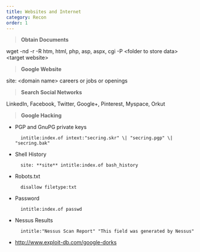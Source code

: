 ```yaml
---
title: Websites and Internet 
category: Recon
order: 1
---
```


> **Obtain Documents**
	

wget -nd -r -R htm, html, php, asp, aspx, cgi -P \<folder to store data\> \<target website\>

> **Google Website**


site: \<domain name\> careers or jobs or openings

> **Search Social Networks**

LinkedIn, Facebook, Twitter, Google+, Pinterest, Myspace, Orkut

> **Google Hacking**


* PGP and GnuPG private keys

		intitle:index.of intext:"secring.skr" \| "secring.pgp" \| "secring.bak"


* Shell History

		site: **site** intitle:index.of bash_history


* Robots.txt

		disallow filetype:txt



* Password	

		intitle:index.of passwd



* Nessus Results

		intitle:"Nessus Scan Report" "This field was generated by Nessus"



* http://www.exploit-db.com/google-dorks
